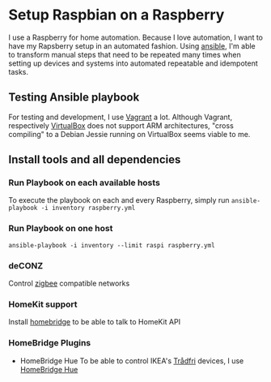 # Setup Raspbian on a Raspberry
I use a Raspberry for home automation. Because I love automation, I want to have my Rapsberry setup in an automated fashion. Using [ansible](http://ansible.com), I'm able to transform manual steps that need to be repeated many times when setting up devices and systems into automated repeatable and idempotent tasks.

## Testing Ansible playbook
For testing and development, I use [Vagrant](http://vagrantup.com) a lot. Although Vagrant, respectively [VirtualBox](https://www.virtualbox.org) does not support ARM architectures, "cross compiling" to a Debian Jessie running on VirtualBox seems viable to me.

## Install tools and all dependencies
### Run Playbook on each available hosts 
To execute the playbook on each and every Raspberry, simply run
`ansible-playbook -i inventory raspberry.yml`

### Run Playbook on one host
`ansible-playbook -i inventory --limit raspi raspberry.yml`

### deCONZ
Control [zigbee](https://www.dresden-elektronik.de/funktechnik/products/software/pc/deconz/) compatible networks

### HomeKit support
Install [homebridge](https://github.com/nfarina/homebridge) to be able to talk to HomeKit API

### HomeBridge Plugins
* HomeBridge Hue
To be able to control IKEA's [Trådfri](https://www.ikea.com/gb/en/products/lighting/smart-lighting/) devices, I use [HomeBridge Hue](https://www.npmjs.com/package/homebridge-hue)
